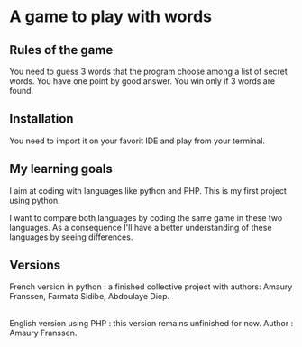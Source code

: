 # A game to play with words

## Rules of the game
You need to guess 3 words that the program choose among a list of secret words. 
You have one point by good answer.
You win only if 3 words are found.

## Installation
You need to import it on your favorit IDE and play from your terminal.

## My learning goals

I aim at coding with languages like python and PHP. 
This is my first project using python. 

I want to compare both languages by coding the same game in these two languages. 
As a consequence I'll have a better understanding of these languages by seeing differences.

## Versions
French version in python : a finished collective project with authors: Amaury Franssen, Farmata Sidibe, Abdoulaye Diop.
 
<br>
English version using PHP : this version remains unfinished for now. Author : Amaury Franssen. 


